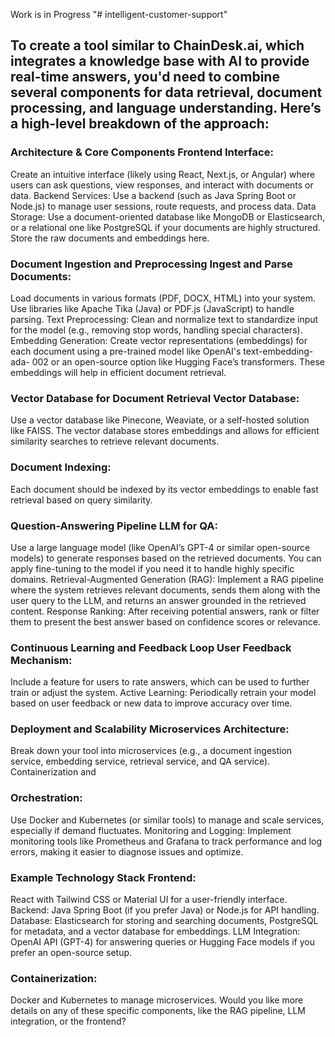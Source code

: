 Work is in Progress
"# intelligent-customer-support"
## To create a tool similar to ChainDesk.ai, which integrates a knowledge base with AI to provide real-time answers, you'd need to combine several components for data retrieval, document processing, and language understanding. Here’s a high-level breakdown of the approach:

### Architecture & Core Components Frontend Interface: 
   Create an intuitive interface (likely using React, Next.js, or Angular) where users can ask questions, view responses, and interact with documents or data. Backend Services: Use a backend (such as Java Spring Boot 
   or Node.js) to manage user sessions, route requests, and process data. Data Storage: Use a document-oriented database like MongoDB or Elasticsearch, or a relational one like PostgreSQL if your documents are highly 
   structured. Store the raw documents and embeddings here.

### Document Ingestion and Preprocessing Ingest and Parse Documents: 
   Load documents in various formats (PDF, DOCX, HTML) into your system. Use libraries like Apache Tika (Java) or PDF.js (JavaScript) to handle parsing. Text Preprocessing: Clean and normalize text to standardize input 
   for the model (e.g., removing stop words, handling special characters). Embedding Generation: Create vector representations (embeddings) for each document using a pre-trained model like OpenAI's text-embedding-ada- 
   002 or an open-source option like Hugging Face’s transformers. These embeddings will help in efficient document retrieval.

### Vector Database for Document Retrieval Vector Database: 
   Use a vector database like Pinecone, Weaviate, or a self-hosted solution like FAISS. The vector database stores embeddings and allows for efficient similarity searches to retrieve relevant documents.  
### Document Indexing: 
   Each document should be indexed by its vector embeddings to enable fast retrieval based on query similarity.

### Question-Answering Pipeline LLM for QA: 
   Use a large language model (like OpenAI’s GPT-4 or similar open-source models) to generate responses based on the retrieved documents. You can apply fine-tuning to the model if you need it to handle highly specific 
   domains. Retrieval-Augmented Generation (RAG): Implement a RAG pipeline where the system retrieves relevant documents, sends them along with the user query to the LLM, and returns an answer grounded in the retrieved 
   content. Response Ranking: After receiving potential answers, rank or filter them to present the best answer based on confidence scores or relevance.

### Continuous Learning and Feedback Loop User Feedback Mechanism: 
   Include a feature for users to rate answers, which can be used to further train or adjust the system. 
   Active Learning: Periodically retrain your model based on user feedback or new data to improve accuracy over time.

### Deployment and Scalability Microservices Architecture: 
   Break down your tool into microservices (e.g., a document ingestion service, embedding service, retrieval service, and QA service). Containerization and 

### Orchestration: 
   Use Docker and Kubernetes (or similar tools) to manage and scale services, especially if demand fluctuates. Monitoring and Logging: Implement monitoring tools like Prometheus and Grafana to track performance and log 
   errors, making it easier to diagnose issues and optimize.
   
### Example Technology Stack Frontend: 
   React with Tailwind CSS or Material UI for a user-friendly interface. Backend: Java Spring Boot (if you prefer Java) or Node.js for API handling. Database: Elasticsearch for storing and searching documents, 
   PostgreSQL for metadata, and a vector database for embeddings. LLM Integration: OpenAI API (GPT-4) for answering queries or Hugging Face models if you prefer an open-source setup. 

### Containerization: 
   Docker and Kubernetes to manage microservices. Would you like more details on any of these specific components, like the RAG pipeline, LLM integration, or the frontend?
